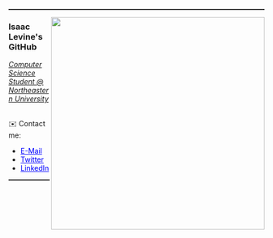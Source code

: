 <hr style="height:2px" color="grey">

<img align='right' src="https://github-readme-stats.vercel.app/api/top-langs/?username=isaac-levine&layout=donut&theme=dark" width="420">
<h3>Isaac Levine's GitHub</h3>
<p><em><u>Computer Science Student @ Northeastern University</u></em></p>
<!-- <p><em><u>Software Engineering Intern @ CarGurus</u></em></p>
Working on <a href="https://www.intellibet.io">intellibet.io</a> and <a href="https://www.boilerbase.io">boilerbase.io</a><br/> --> 

<br/>✉️ Contact me:
<ul>
  <li><a href="mailto:isaacmlevine4@gmail.com" style="color:blue">E-Mail</a></li>
  <li><a href="http://twitter.com/isaaclvn" style="color:blue">Twitter</a></li>
  <li><a href="https://www.linkedin.com/in/isaac-levine" style="color:blue">LinkedIn</a><br/>
</li>
</ul>
<hr style="height:2px" color="grey">
